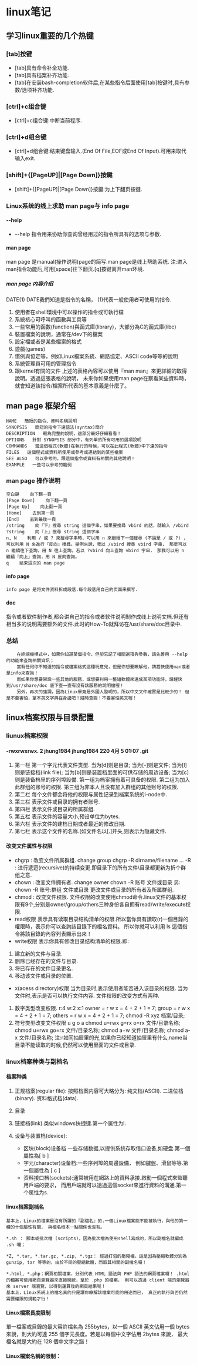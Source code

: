 # linux笔记

## 学习linux重要的几个热键

### [tab]按键

* [tab]具有命令补全功能.
* [tab]具有档案补齐功能.
* [tab]在安装bash-completion软件后,在某些指令后面使用[tab]按键时,具有参数/选项补齐功能.

### [ctrl]+c组合键

* [ctrl]+c组合键:中断当前程序.

### [ctrl]+d组合键

* [ctrl]+d组合键:结束键盘输入.(End Of File,EOF或End Of Input).可用来取代输入exit.

### [shift]+{[PageUP]|[Page Down]}按鍵

* [shift]+{[PageUP]|[Page Down]}按鍵:为上下翻页按键.

### Linux系统的线上求助 man page与 info page

#### --help

* --help 指令用来协助你查询曾经用过的指令所具有的选项与参数.

#### man page

man page 是manual(操作说明)page的简写.man page是线上帮助系统.
注:进入man指令功能后,可用[space]往下翻页.[q]按键离开man环境.

##### man page 内容介绍

DATE(1)
DATE我們知道是指令的名稱， (1)代表一般使用者可使用的指令.

1. 使用者在shell環境中可以操作的指令或可執行檔
2. 系統核心可呼叫的函數與工具等
3. 一些常用的函數(function)與函式庫(library)，大部分為C的函式庫(libc)
4. 裝置檔案的說明，通常在/dev下的檔案
5. 設定檔或者是某些檔案的格式
6. 遊戲(games)
7. 慣例與協定等，例如Linux檔案系統、網路協定、ASCII code等等的說明
8. 系統管理員可用的管理指令
9. 跟kernel有關的文件
上述的表格內容可以使用『man man』來更詳細的取得說明。透過這張表格的說明， 未來你如果使用man page在察看某些資料時，就會知道該指令/檔案所代表的基本意義是什麼了。

## man page 框架介绍

    NAME   簡短的指令、資料名稱說明
    SYNOPSIS   簡短的指令下達語法(syntax)簡介
    DESCRIPTION   較為完整的說明，這部分最好仔細看看！
    OPTIONS   針對 SYNOPSIS 部分中，有列舉的所有可用的選項說明
    COMMANDS   當這個程式(軟體)在執行的時候，可以在此程式(軟體)中下達的指令
    FILES   這個程式或資料所使用或參考或連結到的某些檔案
    SEE ALSO   可以參考的，跟這個指令或資料有相關的其他說明！
    EXAMPLE   一些可以參考的範例

### man page 操作说明

    空白鍵    向下翻一頁
    [Page Down]    向下翻一頁
    [Page Up]    向上翻一頁
    [Home]    去到第一頁
    [End]    去到最後一頁
    /string    向『下』搜尋 string 這個字串，如果要搜尋 vbird 的話，就輸入 /vbird
    ?string    向『上』搜尋 string 這個字串
    n, N    利用 / 或 ? 來搜尋字串時，可以用 n 來繼續下一個搜尋 (不論是 / 或 ?) ，可以利用 N 來進行『反向』搜尋。舉例來說，我以 /vbird 搜尋 vbird 字串， 那麼可以 n 繼續往下查詢，用 N 往上查詢。若以 ?vbird 向上查詢 vbird 字串， 那我可以用 n 繼續『向上』查詢，用 N 反向查詢。
    q    結束這次的 man page

#### info page

    info page 是将文件资料拆成段落.每个段落用自己的页面来撰写.

#### doc

指令或者软件制作者,都会讲自己的指令或者软件说明制作成线上说明文档.但还有相当多的说明需要额外的文件.此时的How-To就拜访在/usr/share/doc目录中.

### 总结

        在終端機模式中，如果你知道某個指令，但卻忘記了相關選項與參數，請先善用 --help的功能來查詢相關資訊；
        當有任何你不知道的指令或檔案格式這種玩意兒，但是你想要瞭解他，請趕快使用man或者是info來查詢！
        而如果你想要架設一些其他的服務，或想要利用一整組軟體來達成某項功能時，請趕快到/usr/share/doc 底下查一查有沒有該服務的說明檔喔！
        另外，再次的強調，因為Linux畢竟是外國人發明的，所以中文文件確實是比較少的！ 但是不要害怕，拿本英文字典在身邊吧！隨時查閱！不要害怕英文喔！

## linux档案权限与目录配置

### liunux档案权限

#### -rwxrwxrwx. 2 jhung1984 jhung1984 220 4月    5  01:07  .git

1. 第一栏
第一个字元代表文件类型.
当为[d]则是目录;
当为[-]则是文件;
当为[l]则是链接档(link file);
当为[b]则是装置档里面的可供存储的周边设备;
当为[c]则是装备档里的序列埠設備.
第一组为档案拥有着可具备的权限.
第二组为加入此群组的账号的权限.
第三组为非本人且没有加入群组的其他账号的权限.
2. 第二栏
每个文件都会将他的权限与属性记录到档案系统的i-node中.
3. 第三栏
表示文件或目录的拥有者账号.
4. 第四栏
表示文件或目录的所属群组.
5. 第五栏
表示文件的容量大小,预设单位为bytes.
6. 第六栏
表示文件的建档日期或者最近的修改日期.
7. 第七栏
表示这个文件的名称.(如文件名以[.]开头,则表示为隐藏文件.

#### 改变文件属性与权限

* chgrp : 改变文件所属群组.
change group chgrp -R dirname/filename ...
-R : 进行遞迴(recursive)的持续变更.即目录下的所有文件\目录都更新为折个群组之意.
* chown : 改变文件拥有者.
change owner chown -R 账号 文件或目录
另: chown -R 账号:群组 文件或目录
更改文件或目录的所有者及所属群组.
* chmod : 改变文件权限.
文件权限的改变使用chmod命令.linux文件的基本权限有9个,分别是owner/group/others三种身份各自拥有read/write/execute权限.
* read权限
表示具有读取目录结构清单的权限.所以當你具有讀取(r)一個目錄的權限時，表示你可以查詢該目錄下的檔名資料。 所以你就可以利用 ls 這個指令將該目錄的內容列表顯示出來！
* write权限
表示你具有修改目录结构清单的权限.即:

1. 建立新的文件与目录.
2. 删除已经存在的文件与目录.
3. 将已存在的文件目录更名.
4. 移动该文件或目录的位置.

* x(acess directory)权限
当为目录时,表示使用者能否进入该目录的权限.
当为文件时,表示是否可以执行文件内容.
文件权限的改变方式有两种.

1. 数字类型改变权限.
r:4  w:2  x:1
owner = r w x = 4 + 2 + 1 = 7;
group = r w x = 4 + 2 + 1 = 7;
others = r w x = 4 + 2 + 1 = 7;
chmod -R xyz 档案/目录;
2. 符号类型改变文件权限
u g o a
chmod u=rwx g=rx o=rx 文件/目录名称;
chmod u=rwx go=rx 文件/目录名称;
chmod a+w 文件/目录名称;
chmod a-x 文件/目录名称;
注:r如同抽屉里的光,如果你已经知道抽屉里有什么,name当目录不能读取的时候,仍然可以使用里面的文件或目录.

### linux档案种类与副档名

#### 档案种类

1. 正规档案(regular file):
按照档案内容可大略分为:
    纯文档(ASCII).
    二进位档(binary).
    资料格式档(data).

2. 目录
3. 链接档(link).类似windows快捷键.第一个属性为l.
4. 设备与装置档(device):
   * 区块(block)设备档 一些存储数据,以提供系统存取借口设备,如硬盘.第一個屬性為[ b ]
   * 字元(character)设备档:一些序列埠的周邊設備， 例如鍵盤、滑鼠等等.第一個屬性為 [ c ]
   * 资料接口档(sockets):通常被用在網路上的資料承接.啟動一個程式來監聽用戶端的要求， 而用戶端就可以透過這個socket來進行資料的溝通.第一个属性为s.

#### linux档案副档名

    基本上，Linux的檔案是沒有所謂的『副檔名』的.一個Linux檔案能不能被執行，與他的第一欄的十個屬性有關， 與檔名根本一點關係也沒有。

    *.sh ： 腳本或批次檔 (scripts)，因為批次檔為使用shell寫成的，所以副檔名就編成 .sh 囉；

    *Z, *.tar, *.tar.gz, *.zip, *.tgz： 經過打包的壓縮檔。這是因為壓縮軟體分別為 gunzip, tar 等等的，由於不同的壓縮軟體，而取其相關的副檔名囉！

    *.html, *.php：網頁相關檔案，分別代表 HTML 語法與 PHP 語法的網頁檔案囉！ .html 的檔案可使用網頁瀏覽器來直接開啟，至於 .php 的檔案， 則可以透過 client 端的瀏覽器來 server 端瀏覽，以得到運算後的網頁結果呢！
    基本上，Linux系統上的檔名真的只是讓你瞭解該檔案可能的用途而已， 真正的執行與否仍然需要權限的規範才行！

#### Linux檔案長度限制

單一檔案或目錄的最大容許檔名為 255bytes，以一個 ASCII 英文佔用一個 bytes 來說，則大約可達 255 個字元長度。若是以每個中文字佔用 2bytes 來說， 最大檔名就是大約在 128 個中文字之譜！

#### Linux檔案名稱的限制：
